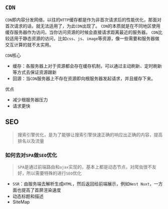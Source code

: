 ## `CDN`

`CDN`即内容分发网络，以往的`HTTP`缓存都是作为非首次请求后的性能优化，那面对首次请求的话，就无法适用了，为此`CDN`出现了。
`CDN`的本质就是在不同地区使用缓存服务器作为访问，当你访问资源的时候会直接请求距离最近的服务器。
`CDN`比较适用于静态资源的访问，比如`css`、`js`、`image`等资源，像一些需要和服务器做交互计算的就不太实用。

`CDN`核心

- 缓存：各服务器上对于资源都会存在缓存机制，可以通过主动刷新、定时刷新等方式去保证资源跟新
- 回源：当`CDN`服务器上不存在资源即向根服务器发起请求，并且缓存下来。

优点

- 减少根服务器压力
- 请求更快

## SEO

> 搜索引擎优化，是为了能够让搜索引擎快速正确的响应出正确的内容，提高排名以及流量

### 如何去对`SPA`做`SEO`优化

> `SPA`是通过前端路由和`ajax`实现的，基本上都是动态节点，对爬虫很不友好，所以需要特殊的进行`SEO`优化

- `SSR`：由服务端去解析生成`HTML`，然后返回给前端展示，例如`Nest Nuxt`，一方面也提高了首屏渲染速度
- 动态标题和描述
- SiteMap
